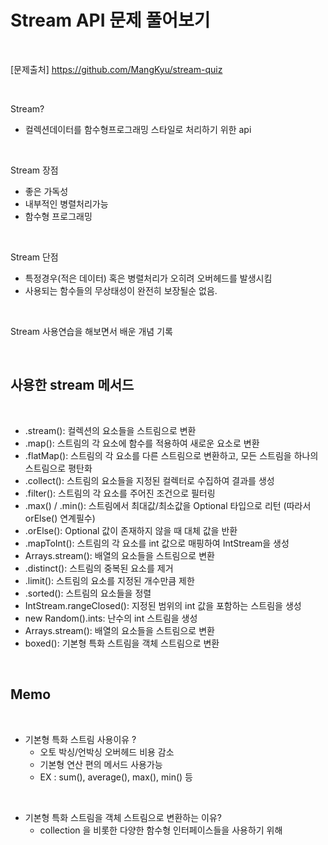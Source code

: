 # Stream API 문제 풀어보기

<br>

[문제출처] https://github.com/MangKyu/stream-quiz

<br>

Stream?
- 컬렉션데이터를 함수형프로그래밍 스타일로 처리하기 위한 api

<br>

Stream 장점
- 좋은 가독성
- 내부적인 병렬처리가능
- 함수형 프로그래밍

<br>

Stream 단점
- 특정경우(적은 데이터) 혹은 병렬처리가 오히려 오버헤드를 발생시킴 
- 사용되는 함수들의 무상태성이 완전히 보장될순 없음.



<br>

Stream 사용연습을 해보면서 배운 개념 기록

<br>

## 사용한 stream 메서드

<br>

- .stream(): 컬렉션의 요소들을 스트림으로 변환
- .map(): 스트림의 각 요소에 함수를 적용하여 새로운 요소로 변환
- .flatMap(): 스트림의 각 요소를 다른 스트림으로 변환하고, 모든 스트림을 하나의 스트림으로 평탄화
- .collect(): 스트림의 요소들을 지정된 컬렉터로 수집하여 결과를 생성
- .filter(): 스트림의 각 요소를 주어진 조건으로 필터링
- .max() / .min(): 스트림에서 최대값/최소값을 Optional 타입으로 리턴 (따라서 orElse() 연계필수)
- .orElse(): Optional 값이 존재하지 않을 때 대체 값을 반환
- .mapToInt(): 스트림의 각 요소를 int 값으로 매핑하여 IntStream을 생성
- Arrays.stream(): 배열의 요소들을 스트림으로 변환
- .distinct(): 스트림의 중복된 요소를 제거
- .limit(): 스트림의 요소를 지정된 개수만큼 제한
- .sorted(): 스트림의 요소들을 정렬
- IntStream.rangeClosed(): 지정된 범위의 int 값을 포함하는 스트림을 생성
- new Random().ints: 난수의 int 스트림을 생성
- Arrays.stream(): 배열의 요소들을 스트림으로 변환
- boxed(): 기본형 특화 스트림을 객체 스트림으로 변환

<br>

## Memo

<br>

- 기본형 특화 스트림 사용이유 ?
  - 오토 박싱/언박싱 오버헤드 비용 감소
  - 기본형 연산 편의 메서드 사용가능
  - EX : sum(), average(), max(), min() 등
 
    
<br>
    
- 기본형 특화 스트림을 객체 스트림으로 변환하는 이유?
  - collection 을 비롯한 다양한 함수형 인터페이스들을 사용하기 위해
